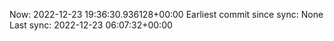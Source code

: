 Now: 2022-12-23 19:36:30.936128+00:00 Earliest commit since sync: None Last sync: 2022-12-23 06:07:32+00:00
